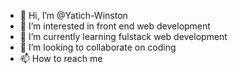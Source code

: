 - 👋 Hi, I’m @Yatich-Winston
- 👀 I’m interested in front end web development
- 🌱 I’m currently learning fulstack web development
- 💞️ I’m looking to collaborate on coding
- 📫 How to reach me 

<!---
Yatich-Winston/Yatich-Winston is a ✨ special ✨ repository because its `README.md` (this file) appears on your GitHub profile.
You can click the Preview link to take a look at your changes.
--->
